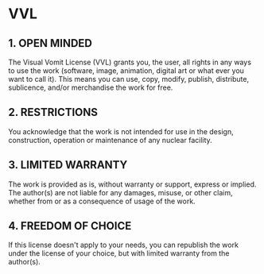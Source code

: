 # VVL





## 1. OPEN MINDED

The Visual Vomit License (VVL) grants you, the user, all rights in any ways to use the work (software, image, animation, digital art or what ever you want to call it).
This means you can use, copy, modify, publish, distribute, sublicence, and/or merchandise the work for free.





## 2. RESTRICTIONS
You acknowledge that the work is not intended for use in the design, construction, operation or maintenance of any nuclear facility.





## 3. LIMITED WARRANTY
The work is provided as is, without warranty or support, express or implied. The author(s) are not liable for any damages, misuse, or other claim, whether from or as a consequence of usage of the work.





## 4. FREEDOM OF CHOICE
If this license doesn't apply to your needs, you can republish the work under the license of your choice, but with limited warranty from the author(s).
